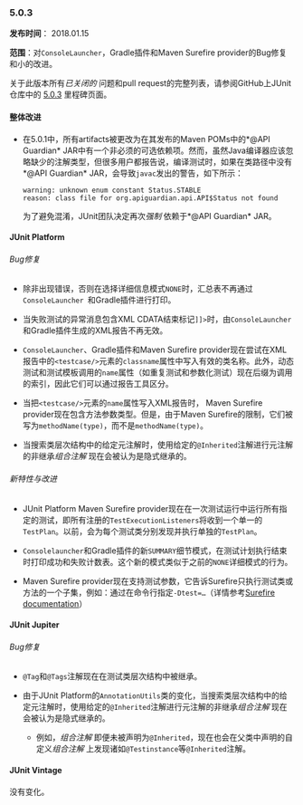 ### 5.0.3

**发布时间**： 2018.01.15

**范围**：对`ConsoleLauncher`，Gradle插件和Maven Surefire provider的Bug修复和小的改进。


关于此版本所有*已关闭的* 问题和pull request的完整列表，请参阅GitHub上JUnit仓库中的 [5.0.3](https://github.com/junit-team/junit5/milestone/21?closed=1) 里程碑页面。

#### 整体改进

- 在5.0.1中，所有artifacts被更改为在其发布的Maven POMs中的*@API Guardian* JAR中有一个非必须的可选依赖项。然而，虽然Java编译器应该忽略缺少的注解类型，但很多用户都报告说，编译测试时，如果在类路径中没有*@API Guardian* JAR，会导致`javac`发出的警告，如下所示：

	```
	warning: unknown enum constant Status.STABLE 
	reason: class file for org.apiguardian.api.API$Status not found
	```

	为了避免混淆，JUnit团队决定再次*强制* 依赖于*@API Guardian* JAR。

#### JUnit Platform

###### Bug修复

- 除非出现错误，否则在选择详细信息模式`NONE`时，汇总表不再通过`ConsoleLauncher `和Gradle插件进行打印。

- 当失败测试的异常消息包含XML CDATA结束标记`]]>`时，由`ConsoleLauncher`和Gradle插件生成的XML报告不再无效。

- `ConsoleLauncher`、Gradle插件和Maven Surefire provider现在尝试在XML报告中的`<testcase/>`元素的`classname`属性中写入有效的类名称。此外，动态测试和测试模板调用的`name`属性（如重复测试和参数化测试）现在后缀为调用的索引，因此它们可以通过报告工具区分。

- 当把`<testcase/>`元素的`name`属性写入XML报告时， Maven Surefire provider现在包含方法参数类型。但是，由于Maven Surefire的限制，它们被写为`methodName(type)`，而不是`methodName(type)`。

- 当搜索类层次结构中的给定元注解时，使用给定的`@Inherited`注解进行元注解的非继承*组合注解* 现在会被认为是隐式继承的。

###### 新特性与改进

- JUnit Platform Maven Surefire provider现在在一次测试运行中运行所有指定的测试，即所有注册的`TestExecutionListeners`将收到一个单一的`TestPlan`。以前，会为每个测试类分别发现并执行单独的`TestPlan`。

- `Consolelauncher`和Gradle插件的新`SUMMARY`细节模式，在测试计划执行结束时打印成功和失败计数表。这个新的模式类似于之前的`NONE`详细模式的行为。

- Maven Surefire provider现在支持测试参数，它告诉Surefire只执行测试类或方法的一个子集，例如：通过在命令行指定`-Dtest=…​`（详情参考[Surefire documentation](http://maven.apache.org/surefire/maven-surefire-plugin/test-mojo.html#test)）


#### JUnit Jupiter

###### Bug修复

- `@Tag`和`@Tags`注解现在在测试类层次结构中被继承。

- 由于JUnit Platform的`AnnotationUtils`类的变化，当搜索类层次结构中的给定元注解时，使用给定的`@Inherited`注解进行元注解的非继承*组合注解* 现在会被认为是隐式继承的。
	- 例如，*组合注解* 即便未被声明为`@Inherited`，现在也会在父类中声明的自定义*组合注解* 上发现诸如`@Testinstance`等`@Inherited`注解。


#### JUnit Vintage
没有变化。

